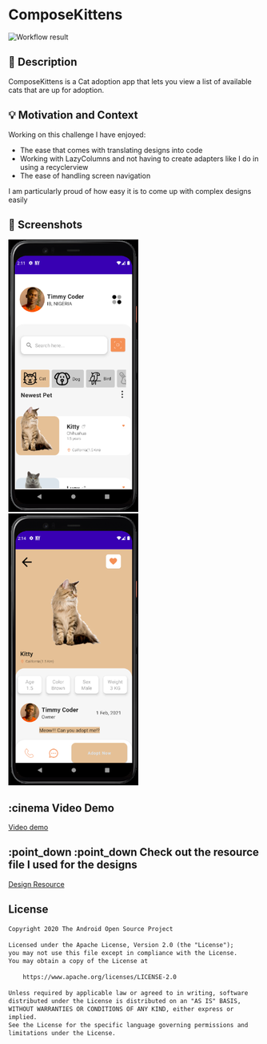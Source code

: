 # ComposeKittens


![Workflow result](https://github.com/timmyCoder/ComposeKitten/workflows/Check/badge.svg)


## :scroll: Description
ComposeKittens is a Cat adoption app that lets you view a list of available cats that are up for adoption.


## :bulb: Motivation and Context
<!--- Optionally point readers to interesting parts of your submission. -->
Working on this challenge I have enjoyed:
- The ease that comes with translating designs into code
- Working with LazyColumns and not having to create adapters like I do in using a recyclerview
- The ease of handling screen navigation
<!--- What are you especially proud of? -->
I am particularly proud of how easy it is to come up with complex designs easily


## :camera_flash: Screenshots
<!-- You can add more screenshots here if you like -->
<img src="/results/screenshot_1.png" width="260">&emsp;<img src="/results/screenshot_2.png" width="260">

## :cinema Video Demo
[Video demo](https://github.com/timmyCoder/ComposeKitten/blob/main/results/video.mp4)

## :point_down :point_down Check out the resource file I used for the designs
[Design Resource](https://www.uplabs.com/posts/pet-adoption-app-40009aec-1dec-4170-a9a0-2dd006e88058)


## License
```
Copyright 2020 The Android Open Source Project

Licensed under the Apache License, Version 2.0 (the "License");
you may not use this file except in compliance with the License.
You may obtain a copy of the License at

    https://www.apache.org/licenses/LICENSE-2.0

Unless required by applicable law or agreed to in writing, software
distributed under the License is distributed on an "AS IS" BASIS,
WITHOUT WARRANTIES OR CONDITIONS OF ANY KIND, either express or implied.
See the License for the specific language governing permissions and
limitations under the License.
```